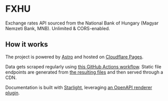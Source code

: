 # FXHU

Exchange rates API sourced from the National Bank of Hungary (Magyar Nemzeti Bank, MNB). Unlimited & CORS-enabled.

## How it works

The project is powered by [Astro](https://astro.build/) and hosted on [Cloudflare Pages](https://pages.cloudflare.com/).

Data gets scraped regularly using [this GitHub Actions workflow](./.github/workflows/scraper.yaml). Static file endpoints are generated from [the resulting files](./src/content/quoteRecords/) and then served through a CDN.

Documentation is built with [Starlight](https://starlight.astro.build/), leveraging [an OpenAPI renderer plugin](https://github.com/HiDeoo/starlight-openapi).

